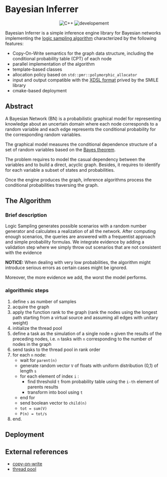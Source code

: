 # Bayesian Inferrer
<p align="center">
 <img alt="C++" src="https://img.shields.io/badge/cmake-v3.14.0-green"/>
 <img alt="developement" src="https://img.shields.io/badge/C++-17 | 20-blue.svg?style=flat&logo=c%2B%2B"/> 
</p>

Bayesian Inferrer is a simple inference engine library for Bayesian networks implementing the [logic sampling algorithm](https://s3.us-west-2.amazonaws.com/secure.notion-static.com/9b660beb-e839-4ee7-a30e-5bd6a12e56de/henrion1988.pdf?X-Amz-Algorithm=AWS4-HMAC-SHA256&X-Amz-Credential=AKIAT73L2G45O3KS52Y5%2F20210722%2Fus-west-2%2Fs3%2Faws4_request&X-Amz-Date=20210722T134310Z&X-Amz-Expires=86400&X-Amz-Signature=ca28cf9692cd9be410b692e6388eab7da6a0e960e81c34c8060be8cc0fcc1419&X-Amz-SignedHeaders=host&response-content-disposition=filename%20%3D%22henrion1988.pdf%22) characterized by the following features:
* Copy-On-Write semantics for the graph data structure, including the conditional probability table (CPT) of each node 
* parallel implementation of the algorithm 
* template-based classes 
* allocation policy based on `std::pmr::polymorphic_allocator`
* input and output compatible with the [XDSL format](https://support.bayesfusion.com/docs/) prived by the SMILE library
* cmake-based deployment

## Abstract
A Bayesian Network (BN) is a probabilistic graphical model for representing knowledge about an uncertain domain where each node corresponds to a random variable and each edge represents the conditional probability for the corresponding random variables.

The graphical model measures the conditional dependence structure of a set of random variables based on the [Bayes theorem](https://en.wikipedia.org/wiki/Bayes%27_theorem).


The problem requires to model the casual dependency between the variables and to build a direct, acyclic graph. Besides, it requires to identify for each variable a subset of states and probabilities.  

Once the engine produces the graph, inference algorithms process the conditional probabilities traversing the graph.

## The Algorithm
### Brief description
Logic Sampling generates possible scenarios with a random number generator and calculates a realization of all the network. After computing enough scenarios, the queries are answered with a frequentist approach and simple probability formulas. We integrate evidence by adding a validation step where we simply throw out scenarios that are not consistent with the evidence

**NOTICE:** When dealing with very low probabilities, the algorithm might introduce serious errors as certain cases might be ignored.

Moreover, the more evidence we add, the worst the model performs.
### algorithmic steps

1. define `s` as number of samples
2. acquire the graph
3. apply the function rank to the graph (rank the nodes using the longest path starting from a virtual source and assuming all edges with unitary weight)
4. initialize the thread pool
5. define a task as the simulation of a single node `n` given the results of the preceding nodes, i.e. `n` tasks with `n` corresponding to the number of nodes in the graph
6. send tasks to the thread pool in rank order
7. for each `n` node: 
   - wait for `parent(n)`
   - generate random vector `V` of floats with uniform distribution (0,1) of length `s`
   - for each element of index `i` :
     * find threshold `t` from probability table using the `i-th` element of parents results
     * transform into bool using `t`
   - end for
   - send boolean vector to `child(n)`
   - `tot = sum(V)`
   - `P(n) = tot/s`
8. end.

## Deployment

## External references

* [copy-on-write](https://www.codeproject.com/Tips/5261583/Cplusplus-Copy-On-Write-Base-Class-Template)
* [thread pool](https://github.com/bshoshany/thread-pool)
